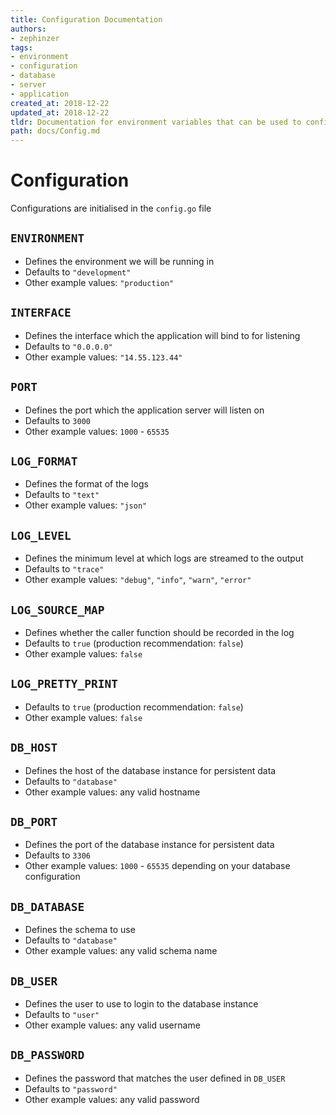 ```yaml
---
title: Configuration Documentation
authors:
- zephinzer
tags:
- environment
- configuration
- database
- server
- application
created_at: 2018-12-22
updated_at: 2018-12-22
tldr: Documentation for environment variables that can be used to configure this
path: docs/Config.md
---
```

# Configuration
Configurations are initialised in the `config.go` file

## `ENVIRONMENT`
- Defines the environment we will be running in
- Defaults to `"development"`
- Other example values: `"production"`

## `INTERFACE`
- Defines the interface which the application will bind to for listening
- Defaults to `"0.0.0.0"`
- Other example values: `"14.55.123.44"`

## `PORT`
- Defines the port which the application server will listen on
- Defaults to `3000`
- Other example values: `1000` - `65535`

## `LOG_FORMAT`
- Defines the format of the logs
- Defaults to `"text"`
- Other example values: `"json"`

## `LOG_LEVEL`
- Defines the minimum level at which logs are streamed to the output
- Defaults to `"trace"`
- Other example values: `"debug"`, `"info"`, `"warn"`, `"error"`

## `LOG_SOURCE_MAP`
- Defines whether the caller function should be recorded in the log
- Defaults to `true` (production recommendation: `false`)
- Other example values: `false`

## `LOG_PRETTY_PRINT`
- Defaults to `true` (production recommendation: `false`)
- Other example values: `false`

## `DB_HOST`
- Defines the host of the database instance for persistent data
- Defaults to `"database"`
- Other example values: any valid hostname

## `DB_PORT`
- Defines the port of the database instance for persistent data
- Defaults to `3306`
- Other example values: `1000` - `65535` depending on your database configuration

## `DB_DATABASE`
- Defines the schema to use
- Defaults to `"database"`
- Other example values: any valid schema name

## `DB_USER`
- Defines the user to use to login to the database instance
- Defaults to `"user"`
- Other example values: any valid username

## `DB_PASSWORD`
- Defines the password that matches the user defined in `DB_USER`
- Defaults to `"password"`
- Other example values: any valid password
